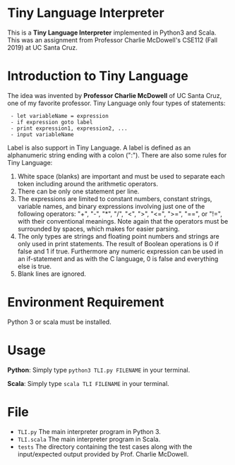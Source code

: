 ﻿# Tiny Language Interpreter

This is a **Tiny Language Interpreter** implemented in Python3 and Scala. 
This was an assignment from Professor Charlie McDowell's CSE112 (Fall 2019) at UC Santa Cruz.

# Introduction to Tiny Language

The idea was invented by **Professor Charlie McDowell** of UC Santa Cruz, one of my favorite professor.
Tiny Language only four types of statements:

     - let variableName = expression 
     - if expression goto label 
     - print expression1, expression2, ...
     - input variableName
 Label is also support in Tiny Language. A label is defined as an alphanumeric string ending with a colon (":").
 There are also some rules for Tiny Language:
 
 1. White space (blanks) are important and must be used to separate each token including around the arithmetic operators. 
 2. There can be only one statement per line. 
 3. The expressions are limited to constant numbers, constant strings, variable names, and binary expressions involving just one of the following operators: "+", "-", "*", "/", "<", ">", "<=", ">=", "==", or "!=", with their conventional meanings. Note again that the operators must be surrounded by spaces, which makes for easier parsing. 
 4. The only types are strings and floating point numbers and strings are only used in print statements. The result of Boolean operations is 0 if false and 1 if true. Furthermore any numeric expression can be used in an if-statement and as with the C language, 0 is false and everything else is true.
 5.  Blank lines are ignored.

# Environment Requirement

Python 3 or scala must be installed.

# Usage

**Python**: Simply type `python3 TLI.py FILENAME` in your terminal.

**Scala**: Simply type `scala TLI FILENAME` in your terminal.

# File

 - `TLI.py` 	The main interpreter program in Python 3.
 - `TLI.scala` 	The main interpreter program in Scala.
 - `tests`		The directory containing the test cases along with the input/expected output provided by Prof. Charlie McDowell.
